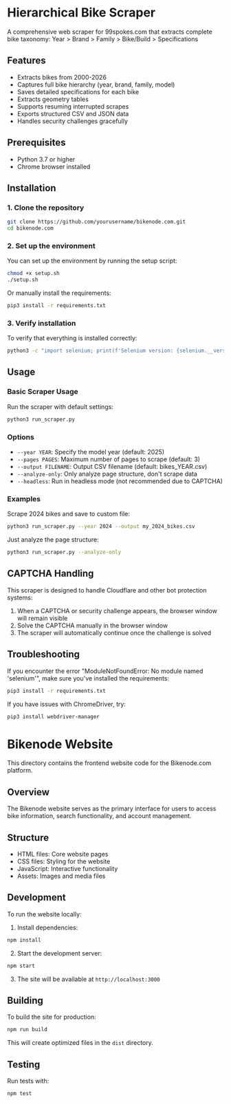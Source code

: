 # Hierarchical Bike Scraper

A comprehensive web scraper for 99spokes.com that extracts complete bike taxonomy:
Year > Brand > Family > Bike/Build > Specifications

## Features

- Extracts bikes from 2000-2026
- Captures full bike hierarchy (year, brand, family, model)
- Saves detailed specifications for each bike
- Extracts geometry tables
- Supports resuming interrupted scrapes
- Exports structured CSV and JSON data
- Handles security challenges gracefully

## Prerequisites

- Python 3.7 or higher
- Chrome browser installed

## Installation

### 1. Clone the repository

```bash
git clone https://github.com/yourusername/bikenode.com.git
cd bikenode.com
```

### 2. Set up the environment

You can set up the environment by running the setup script:

```bash
chmod +x setup.sh
./setup.sh
```

Or manually install the requirements:

```bash
pip3 install -r requirements.txt
```

### 3. Verify installation

To verify that everything is installed correctly:

```bash
python3 -c "import selenium; print(f'Selenium version: {selenium.__version__}')"
```

## Usage

### Basic Scraper Usage

Run the scraper with default settings:

```bash
python3 run_scraper.py
```

### Options

- `--year YEAR`: Specify the model year (default: 2025)
- `--pages PAGES`: Maximum number of pages to scrape (default: 3)
- `--output FILENAME`: Output CSV filename (default: bikes_YEAR.csv)
- `--analyze-only`: Only analyze page structure, don't scrape data
- `--headless`: Run in headless mode (not recommended due to CAPTCHA)

### Examples

Scrape 2024 bikes and save to custom file:
```bash
python3 run_scraper.py --year 2024 --output my_2024_bikes.csv
```

Just analyze the page structure:
```bash
python3 run_scraper.py --analyze-only
```

## CAPTCHA Handling

This scraper is designed to handle Cloudflare and other bot protection systems:

1. When a CAPTCHA or security challenge appears, the browser window will remain visible
2. Solve the CAPTCHA manually in the browser window
3. The scraper will automatically continue once the challenge is solved

## Troubleshooting

If you encounter the error "ModuleNotFoundError: No module named 'selenium'", make sure you've installed the requirements:

```bash
pip3 install -r requirements.txt
```

If you have issues with ChromeDriver, try:
```bash
pip3 install webdriver-manager
```

# Bikenode Website

This directory contains the frontend website code for the Bikenode.com platform.

## Overview

The Bikenode website serves as the primary interface for users to access bike information, search functionality, and account management.

## Structure

- HTML files: Core website pages
- CSS files: Styling for the website
- JavaScript: Interactive functionality 
- Assets: Images and media files

## Development

To run the website locally:

1. Install dependencies:
```bash
npm install
```

2. Start the development server:
```bash
npm start
```

3. The site will be available at `http://localhost:3000`

## Building

To build the site for production:

```bash
npm run build
```

This will create optimized files in the `dist` directory.

## Testing

Run tests with:

```bash
npm test
```